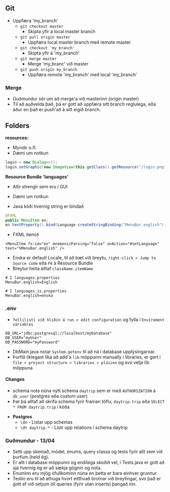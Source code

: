 ## Git
- Uppfæra 'my_branch'
    - `git checkout master`
        - Skipta yfir á local master branch
    - `git pull origin master`
        - Uppfæra local master branch með remote master
    - `git checkout 'my_branch'`
        - Skipta yfir á 'my_branch'
    - `git merge master`
        - Merge 'my_branc' við master
    - `git push origin my_branch`
        - Uppfæra remote 'my_branch' með local 'my_branch'

### Merge
- Guðmundur sér um að merge'a við masterinn (origin master)
- Til að auðvelda það, þá er gott að uppfæra sitt branch reglulega, eða áður en það er push'að á sitt eigið branch.

## Folders

**resources:**
- Myndir o.fl.
- Dæmi um notkun

```java
login = new Dialog<>();
login.setGraphic(new ImageView(this.getClass().getResource("/login.png").toString()));
```

**Resource Bundle 'languages'**
- Allir strengir sem eru í GUI
- Dæmi um notkun

- Java kóði hvernig string er bindað
```java
@FXML
public MenuItem en;
en.textProperty().bind(Language.createStringBinding("MenuBar.english"));
```
- FXML itemið
```FXML
<MenuItem fx:id="en" mnemonicParsing="false" onAction="#setLanguage" text="%MenuBar.english" />
```

- Enska er default Locale, til að bæt við breytu, `right-click > Jump to Source code` eða `F6` á Resource Bundle
- Breytur heita alltaf `className.itemName`
```properties
# Í languages.properties
MenuBar.english=English

# Í languages_is.properties
MenuBar.english=enska
```


### .env

- `fellilisti við hliðin á run > edit configuration` og fylla í `Enviroment variables`
```
DB_URL="jdbc:postgresql://localhost/myDatabase"
DB_USER="myUser"
DB_PASSWORD="myPassword"
```

- DbMain.java notar `System.getenv` til að ná í database upplýsingarnar.
- Þurfið líklegast líka að add'a `lib` möppunni manually í libraries, er gert í `file > project structure > libraries > plúsinn` og svo velja lib möppuna

#### Changes
- schema nota núna nýtt schema `daytrip` sem er með `AUTHORIZATION` á `db_user` (postgres eða custom user)
- Þar þá alltaf að skrifa schema fyrir framan töflu, `daytrip.trip` eða `SELECT * FROM daytrip.trip` í kóða

* **Postgres**
   * `\dn` - Listar upp schemas
   * `\dt daytrip.*` - Listr upp relations í schema daytrip


### Guðmundur - 13/04

- Setti upp skemað, módel, enums, query classa og tests fyrir allt sem við þurfum (held ég).
- Er allt í database möppunni og endilega skoðið vel, í Tests.java er gott að sjá hvernig ég er að sækja gögnin og nota.
- Enuminn eru mjög ófullkominn núna en þetta er bara einhver grunnur.
- Testin eru til að athuga hvort eitthvað brotnar við breytingar, svo það er gott ef við setjum öll queries (fyrir utan inserts)
  þangað inn.